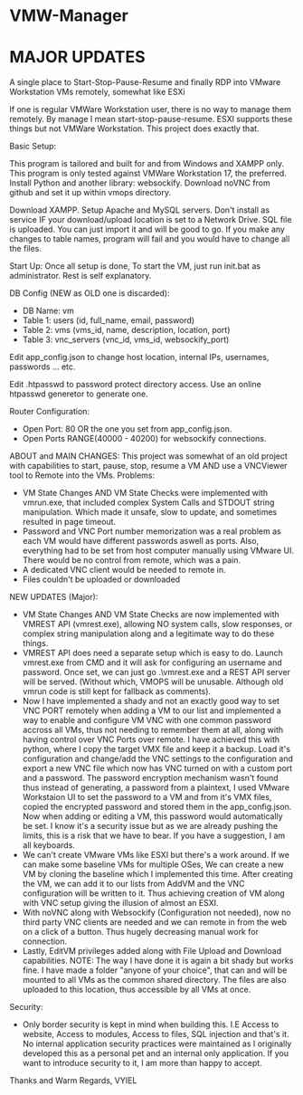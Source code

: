 # VMW-Manager

# MAJOR UPDATES #

A single place to Start-Stop-Pause-Resume and finally RDP into VMware Workstation VMs remotely, somewhat like ESXi


If one is regular VMWare Workstation user, there is no way to manage them remotely. By manage I mean start-stop-pause-resume. ESXI supports these things but not VMWare Workstation. This project does exactly that. 

Basic Setup:

This program is tailored and built for and from Windows and XAMPP only.
This program is only tested against VMWare Workstation 17, the preferred.
Install Python and another library: websockify.
Download noVNC from github and set it up within vmops directory.

Download XAMPP. Setup Apache and MySQL servers. Don't install as service IF your download/upload location is set to a Network Drive.
SQL file is uploaded. You can just import it and will be good to go. If you make any changes to table names, program will fail and you would have to change all the files.

Start Up: Once all setup is done, To start the VM, just run init.bat as administrator. Rest is self explanatory.

DB Config (NEW as OLD one is discarded):

- DB Name: vm
- Table 1: users (id, full_name, email, password)
- Table 2: vms (vms_id, name, description, location, port)
- Table 3: vnc_servers (vnc_id, vms_id, websockify_port)

Edit app_config.json to change host location, internal IPs, usernames, passwords ... etc.

Edit .htpasswd to password protect directory access. Use an online htpasswd generetor to generate one.

Router Configuration:
- Open Port: 80 OR the one you set from app_config.json.
- Open Ports RANGE(40000 - 40200) for websockify connections.


ABOUT and MAIN CHANGES: 
This project was somewhat of an old project with capabilities to start, pause, stop, resume a VM AND use a VNCViewer tool to Remote into the VMs.
Problems: 
- VM State Changes AND VM State Checks were implemented with vmrun.exe, that included complex System Calls and STDOUT string manipulation. Which made it unsafe, slow to update, and sometimes resulted in page timeout.
- Password and VNC Port number memorization was a real problem as each VM would have different passwords aswell as ports. Also, everything had to be set from host computer manually using VMware UI. There would be no control from remote, which was a pain.
- A dedicated VNC client would be needed to remote in.
- Files couldn't be uploaded or downloaded


NEW UPDATES (Major):
- VM State Changes AND VM State Checks are now implemented with VMREST API (vmrest.exe), allowing NO system calls, slow responses, or complex string manipulation along and a legitimate way to do these things.
- VMREST API does need a separate setup which is easy to do. Launch vmrest.exe from CMD and it will ask for configuring an username and password. Once set, we can just go .\vmrest.exe and a REST API server will be served. (Without which, VMOPS will be unusable. Although old vmrun code is still kept for fallback as comments).
- Now I have implemented a shady and not an exactly good way to set VNC PORT remotely when adding a VM to our list and implemented a way to enable and configure VM VNC with one common password accross all VMs, thus not needing to remember them at all, along with having control over VNC Ports over remote. I have achieved this with python, where I copy the target VMX file and keep it a backup. Load it's configuration and change/add the VNC settings to the configuration and export a new VNC file which now has VNC turned on with a custom port and a password.
The password encryption mechanism wasn't found thus instead of generating, a password from a plaintext, I used VMware Workstaion UI to set the password to a VM and from it's VMX files, copied the encrypted password and stored them in the app_config.json. Now when adding or editing a VM, this password would automatically be set. I know it's a security issue but as we are already pushing the limits, this is a risk that we have to bear. If you have a suggestion, I am all keyboards.
- We can't create VMware VMs like ESXI but there's a work around. If we can make some baseline VMs for multiple OSes, We can create a new VM by cloning the baseline which I implemented this time. After creating the VM, we can add it to our lists from AddVM and the VNC configuration will be written to it. Thus achieving creation of VM along with VNC setup giving the illusion of almost an ESXI.
- With noVNC along with Websockify (Configuration not needed), now no third party VNC clients are needed and we can remote in from the web on a click of a button. Thus hugely decreasing manual work for connection.
- Lastly, EditVM privileges added along with File Upload and Download capabilities. NOTE: The way I have done it is again a bit shady but works fine. I have made a folder "anyone of your choice", that can and will be mounted to all VMs as the common shared directory. The files are also uploaded to this location, thus accessible by all VMs at once.


Security:
- Only border security is kept in mind when building this. I.E Access to website, Access to modules, Access to files, SQL injection and that's it. No internal application security practices were maintained as I originally developed this as a personal pet and an internal only application. If you want to introduce security to it, I am more than happy to accept.

Thanks and Warm Regards,
VYIEL